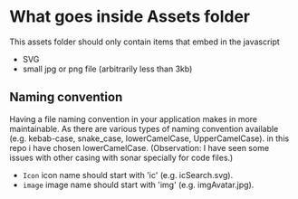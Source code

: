 # What goes inside Assets folder
This assets folder should only contain items that embed in the javascript
- SVG
- small jpg or png file (arbitrarily less than 3kb)

## Naming convention
Having a file naming convention in your application makes in more maintainable. As there are various types of naming convention available (e.g. kebab-case, snake_case, lowerCamelCase, UpperCamelCase). in this repo i have chosen lowerCamelCase. (Observation: I have seen some issues with other casing with sonar specially for code files.) 
- `Icon` icon name should start with 'ic' (e.g. icSearch.svg). 
- `image` image name should start with 'img' (e.g. imgAvatar.jpg).